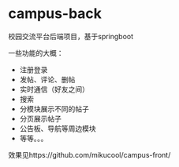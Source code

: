 # campus-back
校园交流平台后端项目，基于springboot

一些功能的大概：

- 注册登录
- 发帖、评论、删帖
- 实时通信（好友之间）
- 搜索
- 分模块展示不同的帖子
- 分页展示帖子
- 公告板、导航等周边模块
- 等等。。。

效果见https://github.com/mikucool/campus-front/
